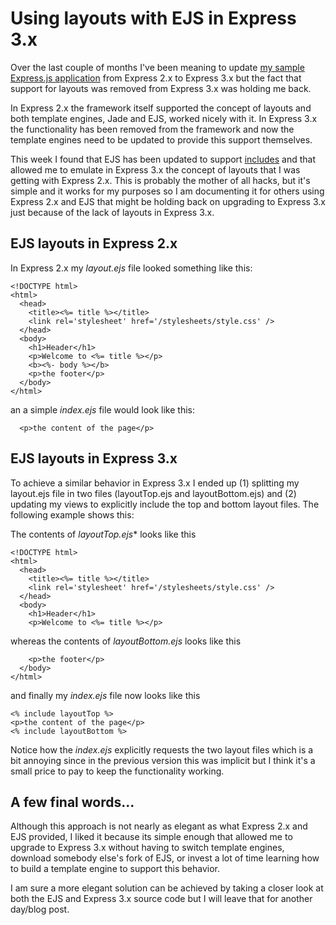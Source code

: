 # Using layouts with EJS in Express 3.x
Over the last couple of months I've been meaning to update [my sample Express.js application](https://github.com/hectorcorrea/simple-blog) from Express 2.x to Express 3.x but the fact that support for layouts was removed from Express 3.x was holding me back.

In Express 2.x the framework itself supported the concept of layouts and both template engines, Jade and EJS, worked nicely with it. In Express 3.x the functionality has been removed from the framework and now the template engines need to be updated to provide this support themselves. 

This week I found that EJS has been updated to support [includes](https://github.com/visionmedia/ejs#includes) and that allowed me to emulate in Express 3.x the concept of layouts that I was getting with Express 2.x. This is probably the mother of all hacks, but it's simple and it works for my purposes so I am documenting it for others using Express 2.x and EJS that might be holding back on upgrading to Express 3.x just because of the lack of layouts in Express 3.x.


## EJS layouts in Express 2.x
In Express 2.x my *layout.ejs* file looked something like this:

```code
<!DOCTYPE html>
<html>
  <head>
    <title><%= title %></title>
    <link rel='stylesheet' href='/stylesheets/style.css' />
  </head>
  <body>
    <h1>Header</h1>
    <p>Welcome to <%= title %></p>
    <b><%- body %></b>
    <p>the footer</p>
  </body>
</html>
```

an a simple *index.ejs* file would look like this:

```code
  <p>the content of the page</p>
```


## EJS layouts in Express 3.x
To achieve a similar behavior in Express 3.x I ended up (1) splitting my layout.ejs file in two files (layoutTop.ejs and layoutBottom.ejs) and (2) updating my views to explicitly include the top and bottom layout files. The following example shows this:

The contents of *layoutTop.ejs** looks like this

```code
<!DOCTYPE html>
<html>
  <head>
    <title><%= title %></title>
    <link rel='stylesheet' href='/stylesheets/style.css' />
  </head>
  <body>
    <h1>Header</h1>
    <p>Welcome to <%= title %></p>
```

whereas the contents of *layoutBottom.ejs* looks like this

```code
    <p>the footer</p>
  </body>
</html>
```

and finally my *index.ejs* file now looks like this

```code
<% include layoutTop %>
<p>the content of the page</p>
<% include layoutBottom %>
```

Notice how the *index.ejs* explicitly requests the two layout files which is a bit annoying since in the previous version this was implicit but I think it's a small price to pay to keep the functionality working.

## A few final words...
Although this approach is not nearly as elegant as what Express 2.x and EJS provided, I liked it because its  simple enough that allowed me to upgrade to Express 3.x without having to switch template engines, download somebody else's fork of EJS, or invest a lot of time learning how to build a template engine to support this behavior.

I am sure a more elegant solution can be achieved by taking a closer look at both the EJS and Express 3.x source code but I will leave that for another day/blog post.